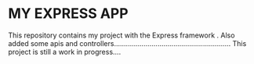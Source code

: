 MY EXPRESS APP
====
This repository contains my project with the Express framework .
Also  added some apis and controllers...........................................................
This project is still a work in progress....

